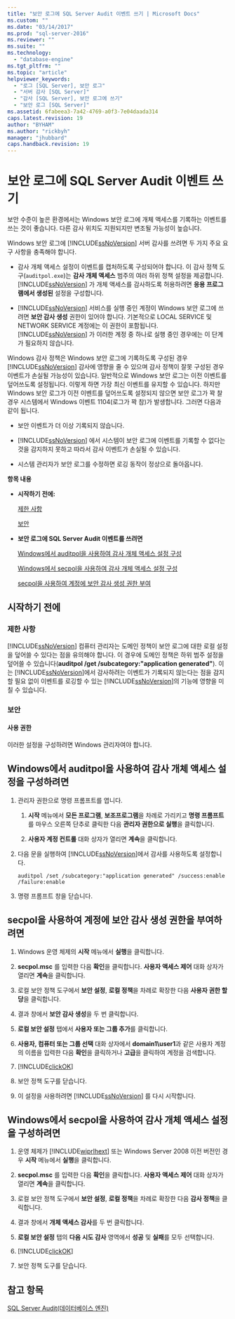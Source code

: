 ```yaml
---
title: "보안 로그에 SQL Server Audit 이벤트 쓰기 | Microsoft Docs"
ms.custom: ""
ms.date: "03/14/2017"
ms.prod: "sql-server-2016"
ms.reviewer: ""
ms.suite: ""
ms.technology: 
  - "database-engine"
ms.tgt_pltfrm: ""
ms.topic: "article"
helpviewer_keywords: 
  - "로그 [SQL Server], 보안 로그"
  - "서버 감사 [SQL Server]"
  - "감사 [SQL Server], 보안 로그에 쓰기"
  - "보안 로그 [SQL Server]"
ms.assetid: 6fabeea3-7a42-4769-a0f3-7e04daada314
caps.latest.revision: 19
author: "BYHAM"
ms.author: "rickbyh"
manager: "jhubbard"
caps.handback.revision: 19
---
```

# 보안 로그에 SQL Server Audit 이벤트 쓰기
  보안 수준이 높은 환경에서는 Windows 보안 로그에 개체 액세스를 기록하는 이벤트를 쓰는 것이 좋습니다. 다른 감사 위치도 지원되지만 변조될 가능성이 높습니다.  
  
 Windows 보안 로그에 [!INCLUDE[ssNoVersion](../../../includes/ssnoversion-md.md)] 서버 감사를 쓰려면 두 가지 주요 요구 사항을 충족해야 합니다.  
  
-   감사 개체 액세스 설정이 이벤트를 캡처하도록 구성되어야 합니다. 이 감사 정책 도구(`auditpol.exe`)는 **감사 개체 액세스** 범주의 여러 하위 정책 설정을 제공합니다. [!INCLUDE[ssNoVersion](../../../includes/ssnoversion-md.md)] 가 개체 액세스를 감사하도록 허용하려면 **응용 프로그램에서 생성된** 설정을 구성합니다.  
  
-   [!INCLUDE[ssNoVersion](../../../includes/ssnoversion-md.md)] 서비스를 실행 중인 계정이 Windows 보안 로그에 쓰려면 **보안 감사 생성** 권한이 있어야 합니다. 기본적으로 LOCAL SERVICE 및 NETWORK SERVICE 계정에는 이 권한이 포함됩니다. [!INCLUDE[ssNoVersion](../../../includes/ssnoversion-md.md)] 가 이러한 계정 중 하나로 실행 중인 경우에는 이 단계가 필요하지 않습니다.  
  
 Windows 감사 정책은 Windows 보안 로그에 기록하도록 구성된 경우 [!INCLUDE[ssNoVersion](../../../includes/ssnoversion-md.md)] 감사에 영향을 줄 수 있으며 감사 정책이 잘못 구성된 경우 이벤트가 손실될 가능성이 있습니다. 일반적으로 Windows 보안 로그는 이전 이벤트를 덮어쓰도록 설정됩니다. 이렇게 하면 가장 최신 이벤트를 유지할 수 있습니다. 하지만 Windows 보안 로그가 이전 이벤트를 덮어쓰도록 설정되지 않으면 보안 로그가 꽉 찰 경우 시스템에서 Windows 이벤트 1104(로그가 꽉 참)가 발생합니다. 그러면 다음과 같이 됩니다.  
  
-   보안 이벤트가 더 이상 기록되지 않습니다.  
  
-   [!INCLUDE[ssNoVersion](../../../includes/ssnoversion-md.md)] 에서 시스템이 보안 로그에 이벤트를 기록할 수 없다는 것을 감지하지 못하고 따라서 감사 이벤트가 손실될 수 있습니다.  
  
-   시스템 관리자가 보안 로그를 수정하면 로깅 동작이 정상으로 돌아옵니다.  
  
 **항목 내용**  
  
-   **시작하기 전에:**  
  
     [제한 사항](#Restrictions)  
  
     [보안](#Security)  
  
-   **보안 로그에 SQL Server Audit 이벤트를 쓰려면**  
  
     [Windows에서 auditpol을 사용하여 감사 개체 액세스 설정 구성](#auditpolAccess)  
  
     [Windows에서 secpol을 사용하여 감사 개체 액세스 설정 구성](#secpolAccess)  
  
     [secpol을 사용하여 계정에 보안 감사 생성 권한 부여](#secpolPermission)  
  
##  <a name="BeforeYouBegin"></a> 시작하기 전에  
  
###  <a name="Restrictions"></a> 제한 사항  
 [!INCLUDE[ssNoVersion](../../../includes/ssnoversion-md.md)] 컴퓨터 관리자는 도메인 정책이 보안 로그에 대한 로컬 설정을 덮어쓸 수 있다는 점을 유의해야 합니다. 이 경우에 도메인 정책은 하위 범주 설정을 덮어쓸 수 있습니다(**auditpol /get /subcategory:"application generated"**). 이는 [!INCLUDE[ssNoVersion](../../../includes/ssnoversion-md.md)]에서 감사하려는 이벤트가 기록되지 않는다는 점을 감지할 필요 없이 이벤트를 로깅할 수 있는 [!INCLUDE[ssNoVersion](../../../includes/ssnoversion-md.md)]의 기능에 영향을 미칠 수 있습니다.  
  
###  <a name="Security"></a> 보안  
  
####  <a name="Permissions"></a> 사용 권한  
 이러한 설정을 구성하려면 Windows 관리자여야 합니다.  
  
##  <a name="auditpolAccess"></a> Windows에서 auditpol을 사용하여 감사 개체 액세스 설정을 구성하려면  
  
1.  관리자 권한으로 명령 프롬프트를 엽니다.  
  
    1.  **시작** 메뉴에서 **모든 프로그램**, **보조프로그램**을 차례로 가리키고 **명령 프롬프트**를 마우스 오른쪽 단추로 클릭한 다음 **관리자 권한으로 실행**을 클릭합니다.  
  
    2.  **사용자 계정 컨트롤** 대화 상자가 열리면 **계속**을 클릭합니다.  
  
2.  다음 문을 실행하여 [!INCLUDE[ssNoVersion](../../../includes/ssnoversion-md.md)]에서 감사를 사용하도록 설정합니다.  
  
    ```  
    auditpol /set /subcategory:"application generated" /success:enable /failure:enable  
    ```  
  
3.  명령 프롬프트 창을 닫습니다.  
  
##  <a name="secpolAccess"></a> secpol을 사용하여 계정에 보안 감사 생성 권한을 부여하려면  
  
1.  Windows 운영 체제의 **시작** 메뉴에서 **실행**을 클릭합니다.  
  
2.  **secpol.msc** 를 입력한 다음 **확인**을 클릭합니다. **사용자 액세스 제어** 대화 상자가 열리면 **계속**을 클릭합니다.  
  
3.  로컬 보안 정책 도구에서 **보안 설정**, **로컬 정책**을 차례로 확장한 다음 **사용자 권한 할당**을 클릭합니다.  
  
4.  결과 창에서 **보안 감사 생성**을 두 번 클릭합니다.  
  
5.  **로컬 보안 설정** 탭에서 **사용자 또는 그룹 추가**를 클릭합니다.  
  
6.  **사용자, 컴퓨터 또는 그룹 선택** 대화 상자에서 **domain1\user1**과 같은 사용자 계정의 이름을 입력한 다음 **확인**을 클릭하거나 **고급**을 클릭하여 계정을 검색합니다.  
  
7.  [!INCLUDE[clickOK](../../../includes/clickok-md.md)]  
  
8.  보안 정책 도구를 닫습니다.  
  
9. 이 설정을 사용하려면 [!INCLUDE[ssNoVersion](../../../includes/ssnoversion-md.md)] 를 다시 시작합니다.  
  
##  <a name="secpolPermission"></a> Windows에서 secpol을 사용하여 감사 개체 액세스 설정을 구성하려면  
  
1.  운영 체제가 [!INCLUDE[wiprlhext](../../../includes/wiprlhext-md.md)] 또는 Windows Server 2008 이전 버전인 경우 **시작** 메뉴에서 **실행**을 클릭합니다.  
  
2.  **secpol.msc** 를 입력한 다음 **확인**을 클릭합니다. **사용자 액세스 제어** 대화 상자가 열리면 **계속**을 클릭합니다.  
  
3.  로컬 보안 정책 도구에서 **보안 설정**, **로컬 정책**을 차례로 확장한 다음 **감사 정책**을 클릭합니다.  
  
4.  결과 창에서 **개체 액세스 감사**를 두 번 클릭합니다.  
  
5.  **로컬 보안 설정** 탭의 **다음 시도 감사** 영역에서 **성공** 및 **실패**를 모두 선택합니다.  
  
6.  [!INCLUDE[clickOK](../../../includes/clickok-md.md)]  
  
7.  보안 정책 도구를 닫습니다.  
  
## 참고 항목  
 [SQL Server Audit&#40;데이터베이스 엔진&#41;](../../../relational-databases/security/auditing/sql-server-audit-database-engine.md)  
  
  